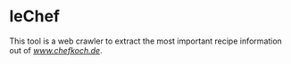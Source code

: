 # leChef

This tool is a web crawler to extract the most important recipe information out
of *www.chefkoch.de*.
